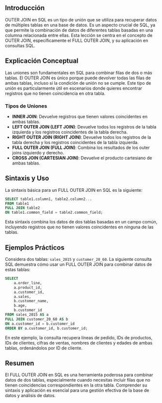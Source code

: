 <!-- # OUTER JOIN en SQL -->

## Introducción

OUTER JOIN en SQL es un tipo de unión que se utiliza para recuperar datos de múltiples tablas en una base de datos. Es un aspecto crucial de SQL, ya que permite la combinación de datos de diferentes tablas basadas en una columna relacionada entre ellas. Esta lección se centra en el concepto de OUTER JOIN, específicamente el FULL OUTER JOIN, y su aplicación en consultas SQL.

## Explicación Conceptual

Las uniones son fundamentales en SQL para combinar filas de dos o más tablas. El OUTER JOIN es único porque puede devolver todas las filas de ambas tablas, incluso si la condición de unión no se cumple. Este tipo de unión es particularmente útil en escenarios donde quieres encontrar registros que no tienen coincidencia en otra tabla.

### Tipos de Uniones

- **INNER JOIN**: Devuelve registros que tienen valores coincidentes en ambas tablas.
- **LEFT OUTER JOIN (LEFT JOIN)**: Devuelve todos los registros de la tabla izquierda y los registros coincidentes de la tabla derecha.
- **RIGHT OUTER JOIN (RIGHT JOIN)**: Devuelve todos los registros de la tabla derecha y los registros coincidentes de la tabla izquierda.
- **FULL OUTER JOIN (FULL JOIN)**: Combina los resultados de los outer joins izquierdo y derecho.
- **CROSS JOIN (CARTESIAN JOIN)**: Devuelve el producto cartesiano de ambas tablas.

## Sintaxis y Uso

La sintaxis básica para un FULL OUTER JOIN en SQL es la siguiente:

```sql
SELECT table1.column1, table2.column2...
FROM table1
FULL JOIN table2
ON table1.common_field = table2.common_field;
```

Esta sintaxis combina los datos de dos tablas basadas en un campo común, incluyendo registros que no tienen valores coincidentes en ninguna de las tablas.

## Ejemplos Prácticos

Considera dos tablas: `sales_2015` y `customer_20_60`. La siguiente consulta SQL demuestra cómo usar un FULL OUTER JOIN para combinar datos de estas tablas:


```sql
SELECT 
    a.order_line, 
    a.product_id,
    a.customer_id,
    a.sales,
    b.customer_name,
    b.age,
    b.customer_id
FROM sales_2015 AS a
FULL JOIN customer_20_60 AS b
ON a.customer_id = b.customer_id
ORDER BY a.customer_id, b.customer_id;
```

En este ejemplo, la consulta recupera líneas de pedido, IDs de productos, IDs de clientes, cifras de ventas, nombres de clientes y edades de ambas tablas, ordenándolos por ID de cliente.

## Resumen

El FULL OUTER JOIN en SQL es una herramienta poderosa para combinar datos de dos tablas, especialmente cuando necesitas incluir filas que no tienen coincidencias correspondientes en la otra tabla. Comprender su sintaxis y aplicación es esencial para una gestión efectiva de la base de datos y análisis de datos.

